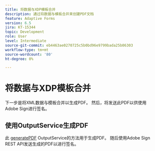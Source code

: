 ```yaml
---
title: 将数据与XDP模板合并
description: 通过将数据与模板合并来创建PDF文档
feature: Adaptive Forms
version: 6.5
jira: KT-15344
topic: Development
role: User
level: Intermediate
source-git-commit: eb4463ae0270725c5b0bd96e9799bada25b06303
workflow-type: tm+mt
source-wordcount: '80'
ht-degree: 0%

---
```


# 将数据与XDP模板合并

下一步是将XML数据与模板合并以生成PDF。 然后，将发送此PDF以供使用Adobe Sign进行签名。

## 使用OutputService生成PDF

此 [generatePDF](https://developer.adobe.com/experience-manager/reference-materials/6-5/forms/javadocs/com/adobe/fd/output/api/OutputService.html#generatePDFOutput-com.adobe.aemfd.docmanager.Document-com.adobe.aemfd.docmanager.Document-com.adobe.fd.output.api.PDFOutputOptions-) OutputService的方法用于生成PDF。
随后使用Adobe Sign REST API发送生成的PDF以进行签名。

